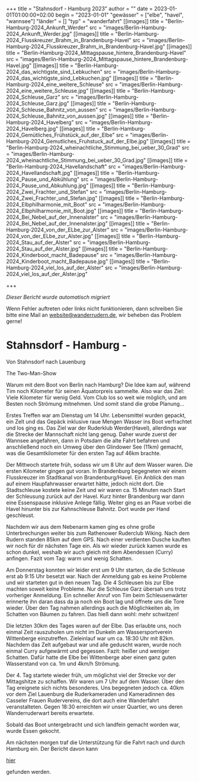 +++
title = "Stahnsdorf - Hamburg 2023"
author = ""
date = 2023-01-01T01:00:00+02:00
begin = "2023-01-01"
"gewässer" = ["elbe", "havel", "wannsee"]
"länder" = []
"typ" = "wanderfahrt"
[[images]]
title = "Berlin-Hamburg-2024_Ankunft_Werder"
src = "images/Berlin-Hamburg-2024_Ankunft_Werder.jpg"
[[images]]
title = "Berlin-Hamburg-2024_Flusskreuzer_Brahm_in_Brandenburg-Havel"
src = "images/Berlin-Hamburg-2024_Flusskreuzer_Brahm_in_Brandenburg-Havel.jpg"
[[images]]
title = "Berlin-Hamburg-2024_Mittagspause_hintere_Brandenburg-Havel"
src = "images/Berlin-Hamburg-2024_Mittagspause_hintere_Brandenburg-Havel.jpg"
[[images]]
title = "Berlin-Hamburg-2024_das_wichtigste_sind_Lebkuchen"
src = "images/Berlin-Hamburg-2024_das_wichtigste_sind_Lebkuchen.jpg"
[[images]]
title = "Berlin-Hamburg-2024_eine_weitere_Schleuse"
src = "images/Berlin-Hamburg-2024_eine_weitere_Schleuse.jpg"
[[images]]
title = "Berlin-Hamburg-2024_Schleuse_Garz"
src = "images/Berlin-Hamburg-2024_Schleuse_Garz.jpg"
[[images]]
title = "Berlin-Hamburg-2024_Schleuse_Bahnitz_von_aussen"
src = "images/Berlin-Hamburg-2024_Schleuse_Bahnitz_von_aussen.jpg"
[[images]]
title = "Berlin-Hamburg-2024_Havelberg"
src = "images/Berlin-Hamburg-2024_Havelberg.jpg"
[[images]]
title = "Berlin-Hamburg-2024_Gemütliches_Frühstück_auf_der_Elbe"
src = "images/Berlin-Hamburg-2024_Gemutliches_Fruhstuck_auf_der_Elbe.jpg"
[[images]]
title = "Berlin-Hamburg-2024_wheinachtliche_Stimmung_bei_ueber_30_Grad"
src = "images/Berlin-Hamburg-2024_wheinachtliche_Stimmung_bei_ueber_30_Grad.jpg"
[[images]]
title = "Berlin-Hamburg-2024_Havellandschaft"
src = "images/Berlin-Hamburg-2024_Havellandschaft.jpg"
[[images]]
title = "Berlin-Hamburg-2024_Pause_und_Abkühlung"
src = "images/Berlin-Hamburg-2024_Pause_und_Abkuhlung.jpg"
[[images]]
title = "Berlin-Hamburg-2024_Zwei_Frachter_und_Stefan"
src = "images/Berlin-Hamburg-2024_Zwei_Frachter_und_Stefan.jpg"
[[images]]
title = "Berlin-Hamburg-2024_Elbphilharmonie_mit_Boot"
src = "images/Berlin-Hamburg-2024_Elbphilharmonie_mit_Boot.jpg"
[[images]]
title = "Berlin-Hamburg-2024_Bei_Nebel_auf_der_Innenalster"
src = "images/Berlin-Hamburg-2024_Bei_Nebel_auf_der_Innenalster.jpg"
[[images]]
title = "Berlin-Hamburg-2024_von_der_ELbe_zur_Alster"
src = "images/Berlin-Hamburg-2024_von_der_ELbe_zur_Alster.jpg"
[[images]]
title = "Berlin-Hamburg-2024_Stau_auf_der_Alster"
src = "images/Berlin-Hamburg-2024_Stau_auf_der_Alster.jpg"
[[images]]
title = "Berlin-Hamburg-2024_Kinderboot_macht_Badepause"
src = "images/Berlin-Hamburg-2024_Kinderboot_macht_Badepause.jpg"
[[images]]
title = "Berlin-Hamburg-2024_viel_los_auf_der_Alster"
src = "images/Berlin-Hamburg-2024_viel_los_auf_der_Alster.jpg"

+++


*Dieser Bericht wurde automatisch migriert*

Wenn Fehler auftreten oder links nicht funktionieren, dann schreiben Sie bitte eine Mail an website@wanderrudern.de, wir beheben das Problem gerne!



# Stahnsdorf - Hamburg -


Von Stahnsdorf nach Lauenburg

The Two-Man-Show

Warum mit dem Boot von Berlin nach Hamburg? Die Idee kam auf, während Tim noch Kilometer für seinen Äquatorpreis sammelte. Also war das Ziel: Viele Kilometer für wenig Geld. Vom Club los so weit wie möglich, und am Besten noch Strömung mitnehmen. Und somit stand die grobe Planung...

Erstes Treffen war am Dienstag um 14 Uhr. Lebensmittel wurden gepackt, ein Zelt und das Gepäck inklusive raue Mengen Wasser ins Boot verfrachtet und los ging es. Das Ziel war der Ruderklub Werder(Havel), allerdings war die Strecke der Mannschaft nicht lang genug. Daher wurde zuerst der Wannsee angefahren, dann in Potsdam die alte Fahrt befahren und anschließend noch ein Umweg über den Glindower See (11km) gemacht, was die Gesamtkilometer für den ersten Tag auf 46km brachte.

Der Mittwoch startete früh, sodass wir um 8 Uhr auf dem Wasser waren. Die ersten Kilometer gingen gut voran. In Brandenburg begegneten wir einem Flusskreuzer im Stadtkanal von Brandenburg/Havel. Ein Anblick den man auf einem Haupfahrwasser erwartet hätte, jedoch nicht dort. Die Stadtschleuse kostete keine Zeit und wir waren ca. 15 Minuten nach Start der Schleusung zurück auf der Havel. Kurz hinter Brandenburg war dann eine Essenspause inklusive Anlege fällig. Weiter ging es an Plaue vorbei die Havel hinunter bis zur Kahnschleuse Bahnitz. Dort wurde per Hand geschleust.

Nachdem wir aus dem Nebenarm kamen ging es ohne große Unterbrechungen weiter bis zum Rathenower Ruderclub Wiking. Nach dem Rudern standen 85km auf dem GPS. Nach einer verdienten Dusche kauften wir noch für dir nächsten Tage ein. Als wir wieder zurück kamen wurde es schon dunkel, weshalb wir auch gleich mit dem Abendessen (Curry) anfingen. Fazit vom Tag: warm und wenig Schatten.

Am Donnerstag konnten wir leider erst um 9 Uhr starten, da die Schleuse erst ab 9:15 Uhr besetzt war. Nach der Anmeldung gab es keine Probleme und wir starteten gut in den neuen Tag. Die 4 Schleusen bis zur Elbe machten soweit keine Probleme. Nur die Schleuse Garz übersah uns trotz vorheriger Anmeldung. Ein schneller Anruf von Tim beim Schleusenwärter erinnerte ihn daran dass da ja noch ein Boot lag und öffnete uns die Tore wieder. Über den Tag nahmen allerdings auch die Möglichkeiten ab, im Schatten von Bäumen zu fahren. Das hieß dann wohl: mehr schwitzen!

Die letzten 30km des Tages waren auf der Elbe. Das erlaubte uns, noch einmal Zeit rauszuholen um nicht im Dunkeln am Wassersportverein Wittenberge einzutreffen. Zieleinlauf war um ca. 18:30 Uhr mit 82km. Nachdem das Zelt aufgebaut war und alle geduscht waren, wurde noch einmal Curry aufgewärmt und gegessen. Fazit: heißer und weniger Schatten. Dafür hatte die Elbe bei Wittenberge aber einen ganz guten Wasserstand von ca. 1m und 4km/h Strömung.

Der 4. Tag startete wieder früh, um möglichst viel der Strecke vor der Mittagshitze zu schaffen. Wir waren um 7 Uhr auf dem Wasser. Über den Tag ereignete sich nichts besonderes. Uns begegneten jedoch ca. 40km vor dem Ziel Lauenburg die Ruderkameraden und Kameradinnen des Casseler Frauen Rudervereins, die dort auch eine Wanderfahrt veranstalteten. Gegen 18:30 erreichten wir unser Quartier, wo uns deren Wanderruderwart bereits erwartete.

Sobald das Boot untergebracht und sich landfein gemacht worden war, wurde Essen gekocht.

Am nächsten morgen traf die Unterstützung für die Fahrt nach und durch Hamburg ein. Der Bericht davon kann

[hier](/berichte/2023/stahnsdorf_-_hamburg_2023)

gefunden werden.